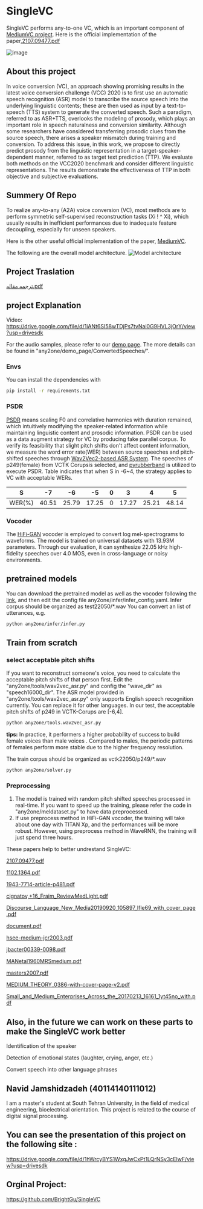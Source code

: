 # SingleVC

SingleVC performs any-to-one VC, which is an important component of [MediumVC project](https://github.com/BrightGu/MediumVC). 
Here is the official implementation of the paper,[2107.09477.pdf](https://github.com/navidjm77/SingleVC/files/10322024/2107.09477.pdf)

![image](https://user-images.githubusercontent.com/115845006/210010304-f22ce7a6-0724-4d20-b1a5-86569f1b5644.png)

## About this project

In voice conversion (VC), an approach showing promising results in the latest voice conversion challenge (VCC) 2020 is to first use an automatic speech recognition (ASR) model to transcribe the source speech into the underlying linguistic contents; these are then used as input by a text-to-speech (TTS) system to generate the converted speech. Such a paradigm, referred to as ASR+TTS, overlooks the modeling of prosody, which plays an important role in speech naturalness and conversion similarity. Although some researchers have considered transferring prosodic clues from the source speech, there arises a speaker mismatch during training and conversion. To address this issue, in this work, we propose to directly predict prosody from the linguistic representation in a target-speaker-dependent manner, referred to as target text prediction (TTP). We evaluate both methods on the VCC2020 benchmark and consider different linguistic representations. The results demonstrate the effectiveness of TTP in both objective and subjective evaluations.

## Summery Of Repo

To realize any-to-any (A2A) voice conversion (VC), most methods are to perform symmetric self-supervised reconstruction tasks (Xi ! ^ Xi), which usually results in inefficient performances due to inadequate feature decoupling, especially for unseen speakers.


Here is the other useful official implementation of the paper, [MediumVC](http://arxiv.org/abs/2110.02500).

The following are the overall model architecture.
![Model architecture](any2one/demo_page/image/any2one.png)

## Project Traslation
[ترجمه مقاله.pdf](https://github.com/mahdeslami11/SingleVC/files/10410997/default.pdf)

## project Explanation

Video:
https://drive.google.com/file/d/1iANt6SI58wTDjPs7tvNai0G9HVL3jOrY/view?usp=drivesdk


For the audio samples, please refer to our [demo page](https://brightgu.github.io/SingleVC/). The more details can be found in "any2one/demo_page/ConvertedSpeeches/".

### Envs
You can install the dependencies with
```bash
pip install -r requirements.txt
```

### PSDR
[PSDR](http://www.guitarpitchshifter.com/algorithm.html) means scaling F0 and correlative harmonics with duration remained, which intuitively modifying the speaker-related information while maintaining linguistic content and prosodic information. PSDR can be used as a data augment strategy for VC by producing fake parallel corpus. To verify its feasibility that slight pitch shifts don't affect content information,  we measure the word error rate(WER) between source speeches and pitch-shifted speeches through [Wav2Vec2-based ASR System](https://github.com/huggingface/transformers). The speeches of p249(female) from VCTK Corupsis selected, and [pyrubberband](https://github.com/bmcfee/pyrubberband) is utilized to  execute PSDR. Table indicates that when S in -6~4, the strategy applies to VC with acceptable WERs.

| S | -7 | -6 | -5 |0 | 3| 4 | 5 |
| :------:| :------: | :------: |:------: |:------: |:------: |:------: |:------: |
| WER(%) | 40.51 | 25.79 |17.25 |0 |17.27 |25.21 |48.14 |


### Vocoder
The [HiFi-GAN](https://github.com/jik876/hifi-gan) vocoder is employed to convert log mel-spectrograms to waveforms. The model is trained on universal datasets with 13.93M parameters. Through our evaluation, it can synthesize 22.05 kHz high-fidelity speeches over 4.0 MOS, even in cross-language or noisy environments.

## pretrained models
You can download the pretrained model as well as the vocoder following the [link](https://drive.google.com/file/d/1yV9cCne7piqBI9vng13JDdLuRlMkTbZR/view?usp=sharing), and then edit the config file any2one/infer/infer_config.yaml.  Infer corpus should be organized as test22050/*.wav
You can convert an list of  utterances, e.g.
```bash
python any2one/infer/infer.py
```
## Train from scratch

### select acceptable pitch shifts
If you want to reconstruct someone's voice, you need to calculate the acceptable pitch shifts of that person first. Edit the "any2one/tools/wav2vec_asr.py" and config the "wave_dir" as "speech16000_dir". The ASR model provided in "any2one/tools/wav2vec_asr.py" only supports English speech recognition currently. You can replace it for other languages. In our test, the acceptable pitch shifts of  p249 in VCTK-Corups are [-6,4].
```bash
python any2one/tools.wav2vec_asr.py
```
**tips:** In practice, it performers a higher probability of success to build  female voices than male voices . Compared to males, the periodic patterns of females perform more stable due to the higher frequency resolution. 

The train corpus should be organized as vctk22050/p249/*.wav
```bash
python any2one/solver.py
```
### Preprocessing
1. The model is trained with random pitch shifted speeches processed in real-time. If you want to speed up the training, please refer the code in "any2one/meldataset.py" to have data preprocessed.
2. If use preprocess method in HiFi-GAN vocoder, the training will take about one day with TITAN Xp, and the performances will be more robust. However, using preprocess method in WaveRNN,  the training will just spend three hours.

These papers help to better undrestand SingleVC:

[2107.09477.pdf](https://github.com/navidjm77/SingleVC/files/10322055/2107.09477.pdf)

[1102.1364.pdf](https://github.com/navidjm77/SingleVC/files/10322056/1102.1364.pdf)

[1943-7714-article-p481.pdf](https://github.com/navidjm77/SingleVC/files/10322059/1943-7714-article-p481.pdf)

[cignatov,+16_Fraim_ReviewMedLight.pdf](https://github.com/navidjm77/SingleVC/files/10322061/cignatov.%2B16_Fraim_ReviewMedLight.pdf)

[Discourse_Language_New_Media20190920_105897_lfle69_with_cover_page.pdf](https://github.com/navidjm77/SingleVC/files/10322063/Discourse_Language_New_Media20190920_105897_lfle69_with_cover_page.pdf)

[document.pdf](https://github.com/navidjm77/SingleVC/files/10322067/document.pdf)

[hsee-medium-jcr2003.pdf](https://github.com/navidjm77/SingleVC/files/10322068/hsee-medium-jcr2003.pdf)

[jbacter00339-0098.pdf](https://github.com/navidjm77/SingleVC/files/10322069/jbacter00339-0098.pdf)

[MANetal1960MRSmedium.pdf](https://github.com/navidjm77/SingleVC/files/10322072/MANetal1960MRSmedium.pdf)

[masters2007.pdf](https://github.com/navidjm77/SingleVC/files/10322074/masters2007.pdf)

[MEDIUM_THEORY_0386-with-cover-page-v2.pdf](https://github.com/navidjm77/SingleVC/files/10322075/MEDIUM_THEORY_0386-with-cover-page-v2.pdf)

[Small_and_Medium_Enterprises_Across_the_20170213_16161_1yt45no_with.pdf](https://github.com/navidjm77/SingleVC/files/10322092/Small_and_Medium_Enterprises_Across_the_20170213_16161_1yt45no_with.pdf)

## Also, in the future we can work on these parts to make the SingleVC work better

Identification of the speaker

Detection of emotional states (laughter, crying, anger, etc.)

Convert speech into other language phrases

## Navid Jamshidzadeh (40114140111012)

I am a master's student at South Tehran University, in the field of medical engineering, bioelectrical orientation. This project is related to the course of digital signal processing.

## You can see the presentation of this project on the following site :

https://drive.google.com/file/d/1hWrcyBYS1WxgJwCxPt1LQrNSy3cElwF/view?usp=drivesdk

## Orginal Project:
https://github.com/BrightGu/SingleVC
